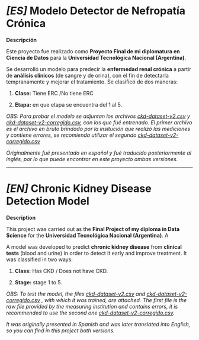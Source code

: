 # *[ES]* **Modelo Detector de Nefropatía Crónica**

**Descripción**

Este proyecto fue realizado como **Proyecto Final de mi diplomatura en Ciencia de Datos** para la **Universidad Tecnológica Nacional (Argentina)**.

Se desarrolló un modelo para predecir la **enfermedad renal crónica** a partir de **análisis clínicos** (de sangre y de orina), con el fin de detectarla tempranamente y mejorar el tratamiento. Se clasificó de dos maneras: 

1. **Clase:** Tiene ERC /No tiene ERC

2. **Etapa:** en que etapa se encuentra del 1 al 5.



*OBS: Para probar el modelo se adjuntan los archivos  [ckd-dataset-v2.csv](https://github.com/GiselBustos/CKDprediction/blob/main/ckd-dataset-v2.csv) y [ckd-dataset-v2-corregido.csv](https://github.com/GiselBustos/CKDprediction/blob/main/ckd-dataset-v2-corregido.csv), con los que fué entrenado. El primer archivo es el archivo en bruto brindado por la insitución que realizó las mediciones y contiene errores, se recomienda utilizar el segundo [ckd-dataset-v2-corregido.csv](https://github.com/GiselBustos/CKDprediction/blob/main/ckd-dataset-v2-corregido.csv)*

*Originalmente fué presentado en español y fué traducido posteriormente al inglés, por lo que puede encontrar en este proyecto ambas versiones.*

--------------------------------------------------------------------------------------------------------------------------------------------------

# *[EN]* **Chronic Kidney Disease Detection Model**

**Description**

This project was carried out as the **Final Project of my diploma in Data Science** for the **Universidad Tecnológica Nacional (Argentina)**. A

A model was developed to predict **chronic kidney disease** from **clinical tests** (blood and urine) in order to detect it early and improve treatment. It was classified in two ways: 

1. **Class:** Has CKD / Does not have CKD.

2. **Stage:** stage 1 to 5.


*OBS: To test the model, the files [ckd-dataset-v2.csv](https://github.com/GiselBustos/CKDprediction/blob/main/ckd-dataset-v2.csv) and [ckd-dataset-v2-corregido.csv](https://github.com/GiselBustos/CKDprediction/blob/main/ckd-dataset-v2-corregido.csv) , with which it was trained, are attached. The first file is the raw file provided by the measuring institution and contains errors, it is recommended to use the second one [ckd-dataset-v2-corregido.csv](https://github.com/GiselBustos/CKDprediction/blob/main/ckd-dataset-v2-corregido.csv).*

*It was originally presented in Spanish and was later translated into English, so you can find in this project both versions.*

